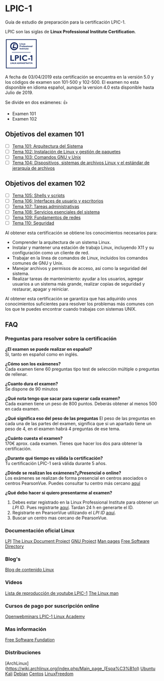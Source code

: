 # LPIC-1

Guía de estudio de preparación para la certificación LPIC-1.

LPIC son las siglas de **Linux Professional Institute Certification**.

![logo_lpic](img/LPIC-1-Small.png)

A fecha de 03/04/2019 esta certificación se encuentra en la versión 5.0 y los códigos de examen son 101-500 y 102-500. El examen no esta disponible en idioma español, aunque la version 4.0 esta disponible hasta Julio de 2019.

Se divide en dos exámenes: :+1:

- Examen 101
- Examen 102

## Objetivos del examen 101

- [ ] [Tema 101: Arquitectura del Sistema](docs/101-500/101:Arquitectura-del-Sistema.md)
- [ ] [Tema 102: Instalación de Linux y gestión de paquetes](docs/101-500/102:Instalacion-de-Linux-y-gestion-de-paquetes.md)
- [ ] [Tema 103: Comandos GNU y Unix](docs/101-500/103:Comandos-GNU-y-Unix.md)
- [ ] [Tema 104: Dispositivos, sistemas de archivos Linux y el estándar de jerarquía de archivos](docs/101-500/104:Dispositivos-sistemas-de-archivos-Linux-y-el-estandar-de-jerarquia-de-archivos.md)

## Objetivos del examen 102

- [ ] [Tema 105: Shells y scripts](docs/102-500/105:Shells-y-scripts.md)
- [ ] [Tema 106: Interfaces de usuario y escritorios](docs/102-500/106:Interfaces-de-usuario.y-escritorios.md)
- [ ] [Tema 107: Tareas administrativas](docs/102-500/107:Tareas-administrativas.md)
- [ ] [Tema 108: Servicios esenciales del sistema](docs/102-500/108:Servicios-esenciales-del-sistema.md)
- [ ] [Tema 109: Fundamentos de redes](docs/102-500/109:Fundamentos-de-redes.md)
- [ ] [Tema 110: Seguridad](docs/102-500/110:Seguridad.md)

Al obtener esta certificación se obtiene los conocimientos necesarios para:

- Comprender la arquitectura de un sistema Linux.
- Instalar y mantener una estación de trabajo Linux, incluyendo X11 y su configuración como un cliente de red.
- Trabajar en la línea de comandos de Linux, incluidos los comandos comunes de GNU y Unix.
- Manejar archivos y permisos de acceso, así como la seguridad del sistema.
- Realizar tareas de mantenimiento: ayudar a los usuarios, agregar usuarios a un sistema más grande, realizar copias de seguridad y restaurar, apagar y reiniciar.

Al obtener esta certificación se garantiza que has adquirido unos conocimientos suficientes para resolver los problemas más comunes con los que te puedes encontrar cuando trabajas con sistemas UNIX.

## FAQ

### Preguntas para resolver sobre la certificación

**¿El examen se puede realizar en español?**  
Si, tanto en español como en inglés.

**¿Cómo son los exámenes?**  
Cada examen tiene 60 preguntas tipo test de selección múltiple o preguntas de rellenar.

**¿Cuanto dura el examen?**  
Se dispone de 90 minutos

**¿Qué nota tengo que sacar para superar cada examen?**  
Cada examen tiene un peso de 800 puntos. Deberás obtener al menos 500 en cada examen.

**¿Qué significa eso del peso de las preguntas**
El peso de las preguntas en cada una de las partes del examen, significa que si un apartado tiene un peso de 4, en el examen habrá 4 preguntas de ese tema.

**¿Cuánto cuesta el examen?**  
170€ aprox. cada examen. Tienes que hacer los dos para obtener la certificación.

**¿Durante qué tiempo es válida la certificación?**  
Tu certificación LPIC-1 será válida durante 5 años.

**¿Dónde se realizan los exámenes?¿Presencial o online?**  
Los exámenes se realizan de forma presencial en centros asociados o centros PearsonVue. Puedes consultar tu centro más cercano [aquí](https://wsr.pearsonvue.com/testtaker/registration/SelectTestCenterProximity/LINUXPROFESSION?conversationId=1290514)

**¿Qué debo hacer si quiero presentarme al examen?**

1. Debes estar registrado en la Linux Professional Institute para obtener un _LPI ID_. Pues registrarte [aquí](https://cs.lpi.org/caf/Xamman/register). Tardan 24 h en generarte el ID.
2. Registrarte en PearsonVue utilizando el _LPI ID_ [aquí](https://home.pearsonvue.com/lpi).
3. Buscar un centro mas cercano de PearsonVue.

### Documentación oficial Linux

[LPI](https://www.lpi.org/our-certifications/lpic-1-overview/)
[The Linux Document Project](http://www.tldp.org/)
[GNU Project](http://www.gnu.org/doc/)
[Man pages](https://linux.die.net/man/)
[Free Software Directory](https://directory.fsf.org/wiki/Main_Page)

### Blog's

[Blog de contenido Linux](http://www.linuxlinks.com)

### Videos

[Lista de reproducción de youtube LPIC-1](https://www.youtube.com/watch?v=Fov9nM-AbSw&list=PLD_mb6U5Xp95cX_CDO3Cg-p8370lPwRR2)
[The Linux man](https://www.youtube.com/channel/UCVQ7kPpJJ2FA_iYl8Wtx0SA)
### Cursos de pago por suscripción online

[Openwebminars LPIC-1 ](https://openwebinars.net/carreras/certificacion-lpic-1/)
[Linux Academy](https://linuxacademy.com/cp/modules/view/id/214)

### Mas información

[Free Software Fundation](https://www.fsf.org/)

### Distribuciones

[ArchLinux](https://wiki.archlinux.org/index.php/Main_page_(Espa%C3%B1ol)
[Ubuntu](https://ubuntu.com/download)
[Kali](https://www.kali.org/get-kali/#kali-platforms)
[Debian](https://www.debian.org/distrib/index.es.html)
[Centos](https://www.centos.org/download/)
[LinuxFreedom](http://linuxfreedom.com/Distros/)
